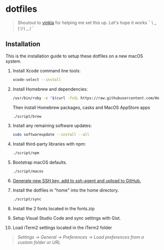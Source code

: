 # dotfiles

> Shoutout to [vinkla](https://github.com/vinkla) for helping me set this up. Let's hope it works ¯ \ _ (ツ) _ / ¯ 

## Installation

This is the installation guide to setup these dotfiles on a new macOS system.

1. Install Xcode command line tools:

    ```sh
    xcode-select --install
    ```

2. Install Homebrew and dependencies:

    ```sh
    /usr/bin/ruby -e "$(curl -fsSL https://raw.githubusercontent.com/Homebrew/install/master/install)"
    ```
  
    Then install Homebrew packages, casks and MacOS AppStore apps
    
    ```sh
    ./script/brew
    ```

3. Install any remaining software updates:
  
    ```sh
    sudo softwareupdate --install --all
    ```

4. Install third-party libraries with npm:

    ```sh
    ./script/npm
    ```
5. Bootstrap macOS defaults. 
  
    ```sh
    ./script/macos
    ```

6. [Generate new SSH key, add to ssh-agent and upload to GitHub.](https://help.github.com/en/github/authenticating-to-github/generating-a-new-ssh-key-and-adding-it-to-the-ssh-agent)

7. Install the dotfiles in "home" into the home directory.

    ```sh
    ./script/sync
    ```

8. Install the 2 fonts located in the fonts.zip

9. Setup Visual Studio Code and sync settings with Gist.

10. Load iTerm2 settings located in the iTerm2 folder 
> *Settings -> General -> Preferences -> Load preferences from a custom folder or URL*